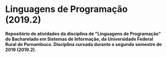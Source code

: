 # Linguagens de Programação (2019.2)
**Repositório de atividades da disciplina de "Linguagens de Programação" do Bacharelado em Sistemas de Informação, da Universidade Federal Rural de Pernambuco. Disciplina cursada durante o segundo semestre de 2019 (2019.2).**
